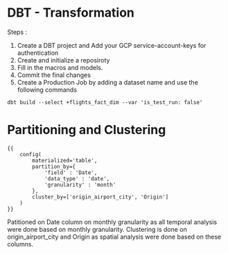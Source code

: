 # DBT - Transformation

Steps : 

1. Create a DBT project and Add your GCP service-account-keys for authentication
2. Create and initialize a reposiroty
3. Fill in the macros and models. 
4. Commit the final changes
5. Create a Production Job by adding a dataset name and use the following commands
```
dbt build --select +flights_fact_dim --var 'is_test_run: false'
```

# Partitioning and Clustering

```
{{ 
    config(
        materialized='table',
        partition_by={
            'field' : 'Date',
            'data_type' : 'date',
            'granularity' : 'month'
        }, 
        cluster_by=['origin_airport_city', 'Origin']
    )
}}
```

Patitioned on Date column on monthly granularity as all temporal analysis were done based on monthly granularity. 
Clustering is done on origin_airport_city and Origin as spatial analysis were done based on these columns.